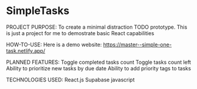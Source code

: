 # SimpleTasks

PROJECT PURPOSE:
To create a minimal distraction TODO prototype.
This is just a project for me to demostrate basic React capabilities

HOW-TO-USE:
Here is a demo website: https://master--simple-one-task.netlify.app/

PLANNED FEATURES:
Toggle completed tasks count
Toggle tasks count left
Ability to prioritize new tasks by due date
Ability to add priority tags to tasks

TECHNOLOGIES USED:
React.js
Supabase
javascript
